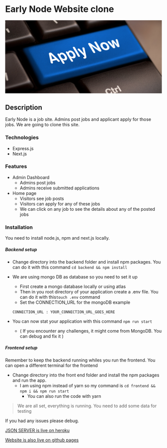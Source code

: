 # Early Node Website clone

![Early Node](apply.png)

## Description

Early Node is a job site. Admins post jobs and applicant apply for those jobs.
We are going to clone this site.

### Technologies

- Express.js
- Next.js

### Features

- Admin Dashboard
  - Admins post jobs
  - Admins receive submitted applications
- Home page
  - Visitors see job posts
  - Visitors can apply for any of these jobs
  - We can click on any job to see the details about any of the posted jobs

### Installation

You need to install node.js, npm and next.js locally.

##### Backend setup

- Change directory into the backend folder and install npm packages. You can do it with this command `cd backend && npm install `
- We are using mongo DB as database so you need to set it up

  - First create a mongo database locally or using atlas
  - Then in you root directory of your application create a .env file. You can do it with this`touch .env` command
  - Set the CONNECTION_URL for the mongoDB example

  ```
  CONNECTION_URL : YOUR_CONNECTION_URL_GOES_HERE
  ```

- You can now stat your application with this command `npm run start`

  - ( If you encounter any challenges, it might come from MongoDB. You can debug and fix it )

##### Frontend setup

Remember to keep the backend running whiles you run the frontend. You can open a different terminal for the frontend

- Change directory into the front end folder and install the npm packages and run the app.
  - I am using npm instead of yarn so my command is `cd frontend && npm i && npm run start `
    - You can also run the code with yarn

> We are all set, everything is running. You need to add some data for testing

If you had any issues please debug.

[JSON SERVER is live on heroku](https://early-node-json-server.herokuapp.com/)

[Website is also live on github pages](https://learnwithalfred.github.io/earlynode_clone)

